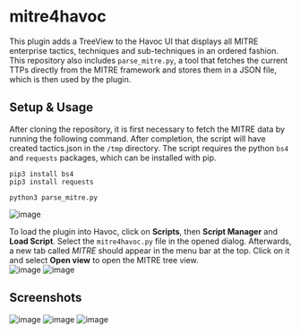 # mitre4havoc

This plugin adds a TreeView to the Havoc UI that displays all MITRE enterprise tactics, techniques and sub-techniques in an ordered fashion. This repository also includes `parse_mitre.py`, a tool that fetches the current TTPs directly from the MITRE framework and stores them in a JSON file, which is then used by the plugin.

## Setup & Usage
After cloning the repository, it is first necessary to fetch the MITRE data by running the following command. After completion, the script will have created tactics.json in the `/tmp` directory. The script requires the python `bs4` and `requests` packages, which can be installed with pip.

```
pip3 install bs4
pip3 install requests

python3 parse_mitre.py
```
![image](https://github.com/jakobfriedl/mitre4havoc/assets/71284620/fbceccf7-18c9-401b-abd5-6d1ffab830d2)


To load the plugin into Havoc, click on **Scripts**, then **Script Manager** and **Load Script**. Select the `mitre4havoc.py` file in the opened dialog. Afterwards, a new tab called *MITRE* should appear in the menu bar at the top. Click on it and select **Open view** to open the MITRE tree view.  
![image](https://github.com/jakobfriedl/mitre4havoc/assets/71284620/e71ce2d0-7260-42ab-80eb-cffa7b26e81f)
![image](https://github.com/jakobfriedl/mitre4havoc/assets/71284620/4e7cf341-09ba-4b27-a1a8-5a4950e9571e)

## Screenshots
![image](https://github.com/jakobfriedl/mitre4havoc/assets/71284620/b9bff740-5284-48ab-9b9d-dd6a79e19f55)
![image](https://github.com/jakobfriedl/mitre4havoc/assets/71284620/29cebe50-2c41-4cf6-a063-4e23434e6e76)
![image](https://github.com/jakobfriedl/mitre4havoc/assets/71284620/7b029a01-2a6c-45fc-abdf-616cdea5ee1c)
